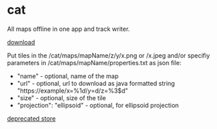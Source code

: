# cat

All maps offline in one app and track writer.

[download](https://github.com/aqoleg/cat/releases/download/4.0.1/cat.apk)

Put tiles in the /cat/maps/mapName/z/y/x.png or /x.jpeg 
and/or specifiy parameters in /cat/maps/mapName/properties.txt as json file:
- "name" - optional, name of the map
- "url" - optional, url to download as java formatted string "https://example/x=%1$d/y=%2$d/z=%3$d"
- "size" - optional, size of the tile
- "projection": "ellipsoid" - optional, for ellipsoid projection

[deprecated store](https://play.google.com/store/apps/details?id=space.aqoleg.cat)
